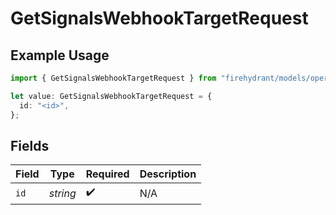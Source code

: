 # GetSignalsWebhookTargetRequest

## Example Usage

```typescript
import { GetSignalsWebhookTargetRequest } from "firehydrant/models/operations";

let value: GetSignalsWebhookTargetRequest = {
  id: "<id>",
};
```

## Fields

| Field              | Type               | Required           | Description        |
| ------------------ | ------------------ | ------------------ | ------------------ |
| `id`               | *string*           | :heavy_check_mark: | N/A                |